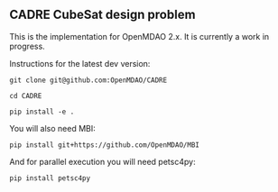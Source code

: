 CADRE CubeSat design problem
----------------------------

This is the implementation for OpenMDAO 2.x. It is currently a work in progress.

Instructions for the latest dev version:

  `git clone git@github.com:OpenMDAO/CADRE`

  `cd CADRE`

  `pip install -e .`


You will also need MBI:

  `pip install git+https://github.com/OpenMDAO/MBI`


And for parallel execution you will need petsc4py:

  `pip install petsc4py`
